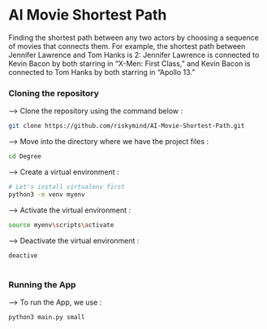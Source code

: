 # AI Movie Shortest Path
</div>

Finding the shortest path between any two actors by choosing a sequence of movies that connects them. For example, the shortest path between Jennifer Lawrence and Tom Hanks is 2: Jennifer Lawrence is connected to Kevin Bacon by both starring in “X-Men: First Class,” and Kevin Bacon is connected to Tom Hanks by both starring in “Apollo 13.”

### Cloning the repository

--> Clone the repository using the command below :
```bash
git clone https://github.com/riskymind/AI-Movie-Shortest-Path.git

```

--> Move into the directory where we have the project files : 
```bash
cd Degree

```

--> Create a virtual environment :
```bash
# Let's install virtualenv first
python3 -m venv myenv

```

--> Activate the virtual environment :
```bash
source myenv\scripts\activate

```

--> Deactivate the virtual environment :
```bash
deactive

```

#

### Running the App

--> To run the App, we use :
```bash
python3 main.py small

```